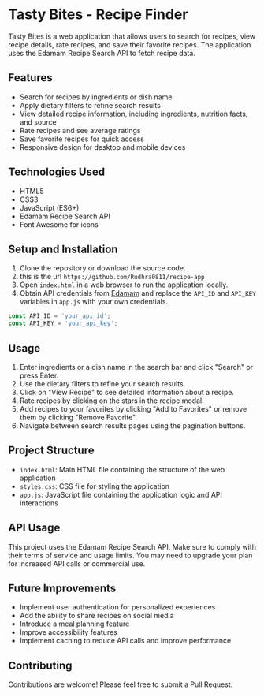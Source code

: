 # Tasty Bites - Recipe Finder

Tasty Bites is a web application that allows users to search for recipes, view recipe details, rate recipes, and save their favorite recipes. The application uses the Edamam Recipe Search API to fetch recipe data.

## Features

- Search for recipes by ingredients or dish name
- Apply dietary filters to refine search results
- View detailed recipe information, including ingredients, nutrition facts, and source
- Rate recipes and see average ratings
- Save favorite recipes for quick access
- Responsive design for desktop and mobile devices

## Technologies Used

- HTML5
- CSS3
- JavaScript (ES6+)
- Edamam Recipe Search API
- Font Awesome for icons

## Setup and Installation

1. Clone the repository or download the source code.
2. this is the url `https://github.com/Rudhra0811/recipe-app`
3. Open `index.html` in a web browser to run the application locally.
4. Obtain API credentials from [Edamam](https://developer.edamam.com/edamam-recipe-api) and replace the `API_ID` and `API_KEY` variables in `app.js` with your own credentials.

```javascript
const API_ID = 'your_api_id';
const API_KEY = 'your_api_key';
```

## Usage

1. Enter ingredients or a dish name in the search bar and click "Search" or press Enter.
2. Use the dietary filters to refine your search results.
3. Click on "View Recipe" to see detailed information about a recipe.
4. Rate recipes by clicking on the stars in the recipe modal.
5. Add recipes to your favorites by clicking "Add to Favorites" or remove them by clicking "Remove Favorite".
6. Navigate between search results pages using the pagination buttons.

## Project Structure

- `index.html`: Main HTML file containing the structure of the web application
- `styles.css`: CSS file for styling the application
- `app.js`: JavaScript file containing the application logic and API interactions

## API Usage

This project uses the Edamam Recipe Search API. Make sure to comply with their terms of service and usage limits. You may need to upgrade your plan for increased API calls or commercial use.

## Future Improvements

- Implement user authentication for personalized experiences
- Add the ability to share recipes on social media
- Introduce a meal planning feature
- Improve accessibility features
- Implement caching to reduce API calls and improve performance

## Contributing

Contributions are welcome! Please feel free to submit a Pull Request.
